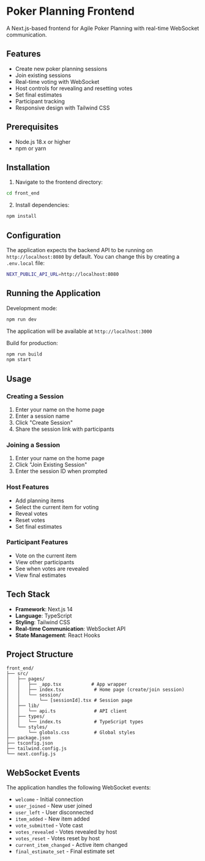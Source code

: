# Poker Planning Frontend

A Next.js-based frontend for Agile Poker Planning with real-time WebSocket communication.

## Features

- Create new poker planning sessions
- Join existing sessions
- Real-time voting with WebSocket
- Host controls for revealing and resetting votes
- Set final estimates
- Participant tracking
- Responsive design with Tailwind CSS

## Prerequisites

- Node.js 18.x or higher
- npm or yarn

## Installation

1. Navigate to the frontend directory:
```bash
cd front_end
```

2. Install dependencies:
```bash
npm install
```

## Configuration

The application expects the backend API to be running on `http://localhost:8080` by default. You can change this by creating a `.env.local` file:

```bash
NEXT_PUBLIC_API_URL=http://localhost:8080
```

## Running the Application

Development mode:
```bash
npm run dev
```

The application will be available at `http://localhost:3000`

Build for production:
```bash
npm run build
npm start
```

## Usage

### Creating a Session

1. Enter your name on the home page
2. Enter a session name
3. Click "Create Session"
4. Share the session link with participants

### Joining a Session

1. Enter your name on the home page
2. Click "Join Existing Session"
3. Enter the session ID when prompted

### Host Features

- Add planning items
- Select the current item for voting
- Reveal votes
- Reset votes
- Set final estimates

### Participant Features

- Vote on the current item
- View other participants
- See when votes are revealed
- View final estimates

## Tech Stack

- **Framework**: Next.js 14
- **Language**: TypeScript
- **Styling**: Tailwind CSS
- **Real-time Communication**: WebSocket API
- **State Management**: React Hooks

## Project Structure

```
front_end/
├── src/
│   ├── pages/
│   │   ├── _app.tsx           # App wrapper
│   │   ├── index.tsx           # Home page (create/join session)
│   │   └── session/
│   │       └── [sessionId].tsx # Session page
│   ├── lib/
│   │   └── api.ts              # API client
│   ├── types/
│   │   └── index.ts            # TypeScript types
│   └── styles/
│       └── globals.css         # Global styles
├── package.json
├── tsconfig.json
├── tailwind.config.js
└── next.config.js
```

## WebSocket Events

The application handles the following WebSocket events:

- `welcome` - Initial connection
- `user_joined` - New user joined
- `user_left` - User disconnected
- `item_added` - New item added
- `vote_submitted` - Vote cast
- `votes_revealed` - Votes revealed by host
- `votes_reset` - Votes reset by host
- `current_item_changed` - Active item changed
- `final_estimate_set` - Final estimate set
